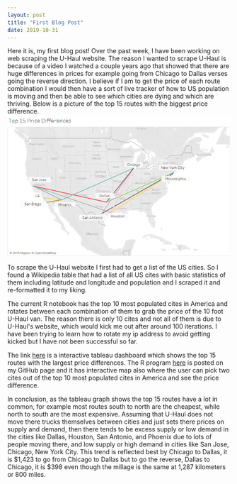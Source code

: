 ```yaml
---
layout: post
title: "First Blog Post"
date: 2019-10-31
---
```

Here it is, my first blog post!
Over the past week, I have been working on web scraping the U-Haul website. The reason I wanted to scrape U-Haul is because of a video I watched a couple years ago that showed that there are huge differences in prices for example going from Chicago to Dallas verses going the reverse direction. I believe if I am to get the price of each route combination I would then have a sort of live tracker of how to US population is moving and then be able to see which cities are dying and which are thriving. Below is a picture of the top 15 routes with the biggest price difference.
![image](https://github.com/EricKnop/EricKnop.github.io/blob/master/images/U-Haul%20map.png?raw=true)

To scrape the U-Haul website I first had to get a list of the US cities. So I found a Wikipedia table that had a list of all US cites with basic statistics of them including latitude and longitude and population and I scraped it and re-formatted it to my liking. 

The current R notebook has the top 10 most populated cites in America and rotates between each combination of them to grab the price of the 10 foot U-Haul van. The reason there is only 10 cites and not all of them is due to U-Haul's website, which would kick me out after around 100 iterations. I have been trying to learn how to rotate my ip address to avoid getting kicked but I have not been successful so far. 

The link <a href="https://public.tableau.com/views/webscrapinguhaulprices/Dashboard1?:display_count=y&:origin=viz_share_link">here</a>  is a interactive tableau dashboard which shows the top 15 routes with the largest price differences. The R program <a href="https://github.com/EricKnop/U-Haul-Web-Scraping">here</a> is posted on my GitHub page and it has interactive map also where the user can pick two cites out of the top 10 most populated cites in America and see the price difference. 

In conclusion, as the tableau graph shows the top 15 routes have a lot in common, for example most routes south to north are the cheapest, while north to south are the most expensive. Assuming that U-Haul does not move there trucks themselves between cities and just sets there prices on supply and demand, then there tends to be excess supply or low demand in the cities like Dallas, Houston, San Antonio, and Phoenix due to lots of people moving there, and low supply or high demand in cities like San Jose, Chicago, New York City. This trend is reflected best by Chicago to Dallas, it is $1,423 to go from Chicago to Dallas but to go the reverse, Dallas to Chicago, it is $398 even though the millage is the same at 1,287 kilometers or 800 miles.
